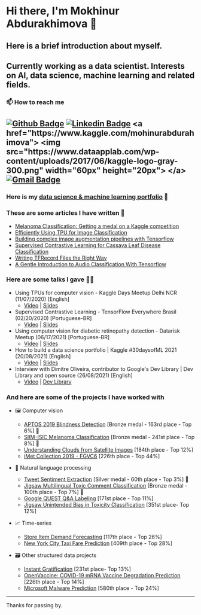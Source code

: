 # Hi there, I'm Mokhinur Abdurakhimova 👋
## Here is a brief introduction about myself.
Currently working as a data scientist.
Interests on AI, data science, machine learning and related fields.
---
### 📫 How to reach me 
[![Github Badge](https://img.shields.io/badge/-Github-000?style=flat-square&logo=Github&logoColor=white)]([https://github.com/dimitreOliveira](https://github.com/mokhinurabdurakhimova))
[![Linkedin Badge](https://img.shields.io/badge/-LinkedIn-blue?style=flat-square&logo=Linkedin&logoColor=white)]([https://www.linkedin.com/in/dimitre-oliveira-7a1a0113a/](https://www.linkedin.com/in/mokhinur-abdurakhimova-9256b720a))
<a href="https://www.kaggle.com/mohinurabdurahimova">
  <img src="https://www.dataapplab.com/wp-content/uploads/2017/06/kaggle-logo-gray-300.png" width="60px" height="20px">
</a>
[![Gmail Badge](https://img.shields.io/badge/-Gmail-c14438?style=flat-square&logo=Gmail&logoColor=white)](mailto:mokhinurabdurakhimova@gmail.com)
---
### Here is my [data science & machine learning portfolio](https://github.com/dimitreOliveira/MachineLearning) :robot:
### These are some articles I have written :pencil:
- [Melanoma Classification: Getting a medal on a Kaggle competition](https://medium.com/analytics-vidhya/melanoma-classification-getting-a-medal-on-a-kaggle-competition-4e4ebf1a16b9)
- [Efficiently Using TPU for Image Classification](https://medium.com/swlh/efficiently-using-tpu-for-image-classification-ed20d2970893)
- [Building complex image augmentation pipelines with Tensorflow](https://pub.towardsai.net/building-complex-image-augmentation-pipelines-with-tensorflow-bed1914278d2)
- [Supervised Contrastive Learning for Cassava Leaf Disease Classification](https://pub.towardsai.net/supervised-contrastive-learning-for-cassava-leaf-disease-classification-9dd47779a966)
- [Writing TFRecord Files the Right Way](https://pub.towardsai.net/writing-tfrecord-files-the-right-way-7c3cee3d7b12)
- [A Gentle Introduction to Audio Classification With Tensorflow](https://pub.towardsai.net/a-gentle-introduction-to-audio-classification-with-tensorflow-c469cb0be6f5)
### Here are some talks I gave :teacher:
- Using TPUs for computer vision - Kaggle Days Meetup Delhi NCR (11/07/2020) [English]
  - [Video](https://youtu.be/wYeYhlB4KX8) | [Slides](https://docs.google.com/presentation/d/1CeAGc5_0HP6aj1LaZh97i1pRbQ67Ci5JFJxUqhDMwRk/edit?usp=sharing)
- Supervised Contrastive Learning - TensorFlow Everywhere Brasil (02/20/2020) [Portuguese-BR]
  - [Video](https://youtu.be/flo3uno3jgc) | [Slides](https://docs.google.com/presentation/d/1riVGVqPp_g2ZTkib0MRxjKzdCiQ9SR1y1yUk6UanVMo/edit?usp=sharing)
- Using computer vision for diabetic retinopathy detection - Datarisk Meetup (06/17/2021) [Portuguese-BR]
  - [Video](https://youtu.be/ma3kSfWmy3k) | [Slides](https://docs.google.com/presentation/d/1-6r2Iib8wfpTyBhHhw8N4GKRaV3frkwH_RNG0OGcFTI/edit?usp=sharing)
- How to build a data science portfolio | Kaggle #30daysofML 2021 (20/08/2021) [English]
  - [Video](https://youtu.be/bsSlQ5mhdLU) | [Slides](https://docs.google.com/presentation/d/1AMNQqx3f4fiNzN_-qa7ft8TqRjCoN73-hWOAyKh3uvQ/edit?usp=sharing)
- Interview with Dimitre Oliveira, contributor to Google's Dev Library | Dev Library and open source (26/08/2021) [English]
  - [Video](https://youtu.be/_vP6ait732o) | [Dev Library](https://devlibrary.withgoogle.com/authors/dimitreoliveira)


### And here are some of the projects I have worked with

- :framed_picture: Computer vision
  - [APTOS 2019 Blindness Detection](https://github.com/dimitreOliveira/APTOS2019BlindnessDetection) [Bronze medal - 163rd place - Top 6%] :3rd_place_medal:
  - [SIIM-ISIC Melanoma Classification](https://github.com/dimitreOliveira/melanoma-classification) [Bronze medal - 241st place - Top 8%] :3rd_place_medal:
  - [Understanding Clouds from Satellite Images](https://github.com/dimitreOliveira/UnderstandingCloudsFromSatelliteImages) [184th place - Top 12%]
  - [iMet Collection 2019 - FGVC6](https://github.com/dimitreOliveira/iMet-Collection-2019-FGVC6) [226th place - Top 44%]
- :page_facing_up: Natural language processing
  - [Tweet Sentiment Extraction](https://github.com/dimitreOliveira/Tweet-Sentiment-Extraction) [Silver medal - 60th place - Top 3%] :2nd_place_medal:
  - [Jigsaw Multilingual Toxic Comment Classification](https://github.com/dimitreOliveira/Jigsaw-Multilingual-Toxic-Comment-Classification) [Bronze medal - 100th place - Top 7%] :3rd_place_medal:
  - [Google QUEST Q&A Labeling](https://github.com/dimitreOliveira/Google-QUEST-QA-Labeling) [171st place - Top 11%]
  - [Jigsaw Unintended Bias in Toxicity Classification](https://github.com/dimitreOliveira/Jigsaw-UnintendedBiasInToxicityClassification) [351st place- Top 12%]
- :chart_with_upwards_trend: Time-series
  - [Store Item Demand Forecasting](https://github.com/dimitreOliveira/StoreItemDemand) [117th place - Top 26%]
  - [New York City Taxi Fare Prediction](https://github.com/dimitreOliveira/NewYorkCityTaxiFare) [409th place - Top 28%]
  
- :card_file_box: Other structured data projects
  - [Instant Gratification](https://github.com/dimitreOliveira/InstantGratification) [231st place- Top 13%]
  - [OpenVaccine: COVID-19 mRNA Vaccine Degradation Prediction](https://github.com/dimitreOliveira/COVID-19-Vaccine-Degradation-Prediction) [226th place - Top 14%]
  - [Microsoft Malware Prediction](https://github.com/dimitreOliveira/MicrosoftMalwarePrediction) [580th place - Top 24%]
---
Thanks for passing by.

